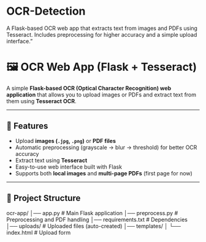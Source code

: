 # OCR-Detection
A Flask-based OCR web app that extracts text from images and PDFs using Tesseract. Includes preprocessing for higher accuracy and a simple upload interface.”
# 🖼️ OCR Web App (Flask + Tesseract)

A simple **Flask-based OCR (Optical Character Recognition) web application** that allows you to upload images or PDFs and extract text from them using **Tesseract OCR**.  

---

## 🚀 Features
- Upload **images (`.jpg`, `.png`)** or **PDF files**
- Automatic preprocessing (grayscale → blur → threshold) for better OCR accuracy
- Extract text using **Tesseract**
- Easy-to-use web interface built with Flask
- Supports both **local images** and **multi-page PDFs** (first page for now)

---

## 📂 Project Structure
ocr-app/
│── app.py # Main Flask application
│── preprocess.py # Preprocessing and PDF handling
│── requirements.txt # Dependencies
│── uploads/ # Uploaded files (auto-created)
│── templates/
│ └── index.html # Upload form
